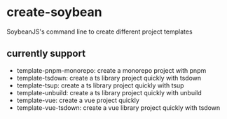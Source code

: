 # create-soybean

SoybeanJS's command line to create different project templates

## currently support

- template-pnpm-monorepo: create a monorepo project with pnpm
- template-tsdown: create a ts library project quickly with tsdown
- template-tsup: create a ts library project quickly with tsup
- template-unbuild: create a ts library project quickly with unbuild
- template-vue: create a vue project quickly
- template-vue-tsdown: create a vue library project quickly with tsdown
